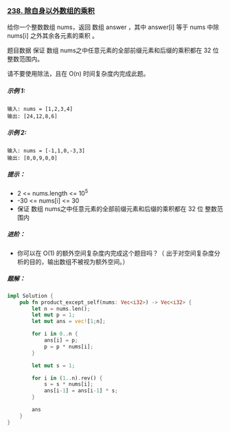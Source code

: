 ### [238. 除自身以外数组的乘积](https://leetcode.cn/problems/product-of-array-except-self/)
给你一个整数数组 nums，返回 数组 answer ，其中 answer[i] 等于 nums 中除 nums[i] 之外其余各元素的乘积 。

题目数据 保证 数组 nums之中任意元素的全部前缀元素和后缀的乘积都在  32 位 整数范围内。

请不要使用除法，且在 O(n) 时间复杂度内完成此题。



##### 示例 1:
```
输入: nums = [1,2,3,4]
输出: [24,12,8,6]
```

##### 示例 2:
```
输入: nums = [-1,1,0,-3,3]
输出: [0,0,9,0,0]
```

##### 提示：
- 2 <= nums.length <= 10<sup>5</sup>
- -30 <= nums[i] <= 30
- 保证 数组 nums之中任意元素的全部前缀元素和后缀的乘积都在  32 位 整数范围内


##### 进阶：
- 你可以在 O(1) 的额外空间复杂度内完成这个题目吗？（ 出于对空间复杂度分析的目的，输出数组不被视为额外空间。）

##### 题解：
```rust
impl Solution {
    pub fn product_except_self(nums: Vec<i32>) -> Vec<i32> {
        let n = nums.len();
        let mut p = 1;
        let mut ans = vec![1;n];

        for i in 0..n {
            ans[i] = p;
            p = p * nums[i];
        }

        let mut s = 1;

        for i in (1..n).rev() {
            s = s * nums[i];
            ans[i-1] = ans[i-1] * s;
        }

        ans
    }
}
```
